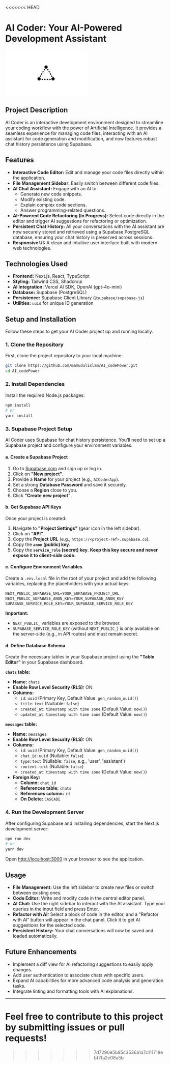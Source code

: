 <<<<<<< HEAD
# AI Coder: Your AI-Powered Development Assistant

![Project Logo Placeholder](public/placeholder-logo.png)

## Project Description

AI Coder is an interactive development environment designed to streamline your coding workflow with the power of Artificial Intelligence. It provides a seamless experience for managing code files, interacting with an AI assistant for code generation and modification, and now features robust chat history persistence using Supabase.

## Features

-   **Interactive Code Editor:** Edit and manage your code files directly within the application.
-   **File Management Sidebar:** Easily switch between different code files.
-   **AI Chat Assistant:** Engage with an AI to:
    -   Generate new code snippets.
    -   Modify existing code.
    -   Explain complex code sections.
    -   Answer programming-related questions.
-   **AI-Powered Code Refactoring (In Progress):** Select code directly in the editor and trigger AI suggestions for refactoring or optimization.
-   **Persistent Chat History:** All your conversations with the AI assistant are now securely stored and retrieved using a Supabase PostgreSQL database, ensuring your chat history is preserved across sessions.
-   **Responsive UI:** A clean and intuitive user interface built with modern web technologies.

## Technologies Used

-   **Frontend:** Next.js, React, TypeScript
-   **Styling:** Tailwind CSS, Shadcn/ui
-   **AI Integration:** Vercel AI SDK, OpenAI (gpt-4o-mini)
-   **Database:** Supabase (PostgreSQL)
-   **Persistence:** Supabase Client Library (`@supabase/supabase-js`)
-   **Utilities:** `uuid` for unique ID generation

## Setup and Installation

Follow these steps to get your AI Coder project up and running locally.

### 1. Clone the Repository

First, clone the project repository to your local machine:

```bash
git clone https://github.com/mamudulislam/AI_codePower.git
cd AI_codePower
```

### 2. Install Dependencies

Install the required Node.js packages:

```bash
npm install
# or
yarn install
```

### 3. Supabase Project Setup

AI Coder uses Supabase for chat history persistence. You'll need to set up a Supabase project and configure your environment variables.

#### a. Create a Supabase Project

1.  Go to [Supabase.com](https://supabase.com/) and sign up or log in.
2.  Click on **"New project"**.
3.  Provide a **Name** for your project (e.g., `AICoderApp`).
4.  Set a strong **Database Password** and save it securely.
5.  Choose a **Region** close to you.
6.  Click **"Create new project"**.

#### b. Get Supabase API Keys

Once your project is created:

1.  Navigate to **"Project Settings"** (gear icon in the left sidebar).
2.  Click on **"API"**.
3.  Copy the **Project URL** (e.g., `https://<project-ref>.supabase.co`).
4.  Copy the **`anon` (public) key**.
5.  Copy the **`service_role` (secret) key**. **Keep this key secure and never expose it to client-side code.**

#### c. Configure Environment Variables

Create a `.env.local` file in the root of your project and add the following variables, replacing the placeholders with your actual keys:

```env
NEXT_PUBLIC_SUPABASE_URL=YOUR_SUPABASE_PROJECT_URL
NEXT_PUBLIC_SUPABASE_ANON_KEY=YOUR_SUPABASE_ANON_KEY
SUPABASE_SERVICE_ROLE_KEY=YOUR_SUPABASE_SERVICE_ROLE_KEY
```

**Important:**
-   `NEXT_PUBLIC_` variables are exposed to the browser.
-   `SUPABASE_SERVICE_ROLE_KEY` (without `NEXT_PUBLIC_`) is only available on the server-side (e.g., in API routes) and must remain secret.

#### d. Define Database Schema

Create the necessary tables in your Supabase project using the **"Table Editor"** in your Supabase dashboard.

**`chats` table:**
-   **Name:** `chats`
-   **Enable Row Level Security (RLS):** ON
-   **Columns:**
    -   `id`: `uuid` (Primary Key, Default Value: `gen_random_uuid()`)
    -   `title`: `text` (Nullable: `false`)
    -   `created_at`: `timestamp with time zone` (Default Value: `now()`)
    -   `updated_at`: `timestamp with time zone` (Default Value: `now()`)

**`messages` table:**
-   **Name:** `messages`
-   **Enable Row Level Security (RLS):** ON
-   **Columns:**
    -   `id`: `uuid` (Primary Key, Default Value: `gen_random_uuid()`)
    -   `chat_id`: `uuid` (Nullable: `false`)
    -   `type`: `text` (Nullable: `false`, e.g., 'user', 'assistant')
    -   `content`: `text` (Nullable: `false`)
    -   `created_at`: `timestamp with time zone` (Default Value: `now()`)
-   **Foreign Key:**
    -   **Column:** `chat_id`
    -   **References table:** `chats`
    -   **References column:** `id`
    -   **On Delete:** `CASCADE`

### 4. Run the Development Server

After configuring Supabase and installing dependencies, start the Next.js development server:

```bash
npm run dev
# or
yarn dev
```

Open [http://localhost:3000](http://localhost:3000) in your browser to see the application.

## Usage

-   **File Management:** Use the left sidebar to create new files or switch between existing ones.
-   **Code Editor:** Write and modify code in the central editor panel.
-   **AI Chat:** Use the right sidebar to interact with the AI assistant. Type your queries in the input field and press Enter.
-   **Refactor with AI:** Select a block of code in the editor, and a "Refactor with AI" button will appear in the chat panel. Click it to get AI suggestions for the selected code.
-   **Persistent History:** Your chat conversations will now be saved and loaded automatically.

## Future Enhancements

-   Implement a diff view for AI refactoring suggestions to easily apply changes.
-   Add user authentication to associate chats with specific users.
-   Expand AI capabilities for more advanced code analysis and generation tasks.
-   Integrate linting and formatting tools with AI explanations.

---

Feel free to contribute to this project by submitting issues or pull requests!
=======

>>>>>>> 7d7290e5b85c3536a1a7c111718ebf7fa2e06a5b
